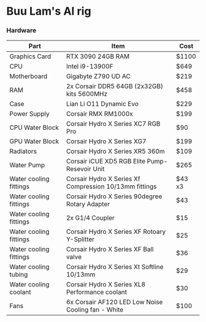 # Buu Lam's AI rig

### Hardware

| Part             | Item                | Cost   |
| ---------------- | ------------------- | ------ |
| Graphics Card    | RTX 3090 24GB RAM                 		| $1100  |
| CPU              | Intel i9-13900F                            | $649   |
| Motherboard      | Gigabyte Z790 UD AC                        | $219   |
| RAM              | 2x Corsair DDR5 64GB (2x32GB) kits 5600MHz | $458 |                    |       |
| Case | Lian Li O11 Dynamic Evo | $229 |
| Power Supply | Corsair RMX RM1000x | $199 |
| CPU Water Block | Corsair Hydro X Series XC7 RGB Pro | $90 |
| GPU Water Block | Corsair Hydro X Series XG7 | $199 |
| Radiators | Corsair Hydro X Series XR5 360m | $109 |
| Water Pump | Corsair iCUE XD5 RGB Elite Pump-Resevoir Unit | $265 |
| Water cooling fittings | Corsair Hydro X Series Xf Compression 10/13mm fittings | $43 x3 |
| Water cooling fittings | Corsair Hydro X Series 90degree Rotary Adapter | $43 |
| Water cooling fittings | 2x G1/4 Coupler | $15 |
| Water cooling fittings | Corsair Hydro X Series XF Rotoary Y-Splitter | $25 |
| Water cooling fittings | Corsair Hydro X Series XF Ball valve | $36 |
| Water cooling tubing | Corsair Hydro X Series Xt Softline 10/13mm | $29 |
| Water cooling coolant | Corsair Hydro X Series XL8 Performance coolant | $30 |
| Fans | 6x Corsair AF120 LED Low Noise Cooling fan - White | $100 |